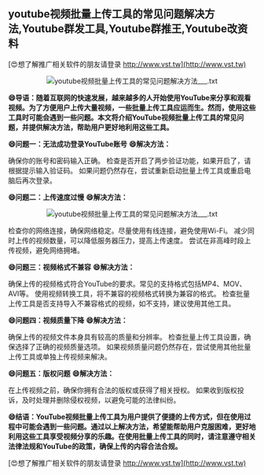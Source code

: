 ## **youtube视频批量上传工具的常见问题解决方法,Youtube群发工具,Youtube群推王,Youtube改资料**

[😍想了解推广相关软件的朋友请登录 http://www.vst.tw](http://www.vst.tw)

 <center><img src="https://vst.tw/MP4/tuiguang/png/0.png" alt="youtube视频批量上传工具的常见问题解决方法___.txt"></center>

**😄导语：随着互联网的快速发展，越来越多的人开始使用YouTube来分享和观看视频。为了方便用户上传大量视频，一些批量上传工具应运而生。然而，使用这些工具时可能会遇到一些问题。本文将介绍YouTube视频批量上传工具的常见问题，并提供解决方法，帮助用户更好地利用这些工具。**

**😄问题一：无法成功登录YouTube账号**
**😄解决方法：**

确保你的账号和密码输入正确。
检查是否开启了两步验证功能，如果开启了，请根据提示输入验证码。
如果问题仍然存在，尝试重新启动批量上传工具或重启电脑后再次登录。

**😄问题二：上传速度过慢**
**😄解决方法：**

 <center><img src="https://vst.tw/MP4/tuiguang/png/8.png" alt="youtube视频批量上传工具的常见问题解决方法___.txt"></center>

检查你的网络连接，确保网络稳定。尽量使用有线连接，避免使用Wi-Fi。
减少同时上传的视频数量，可以降低服务器压力，提高上传速度。
尝试在非高峰时段上传视频，避免网络拥堵。

**😄问题三：视频格式不兼容**
**😄解决方法：**

确保上传的视频格式符合YouTube的要求。常见的支持格式包括MP4、MOV、AVI等。
使用视频转换工具，将不兼容的视频格式转换为兼容的格式。
检查批量上传工具是否支持导入不兼容格式的视频，如不支持，建议使用其他工具。

**😄问题四：视频质量下降**
**😄解决方法：**

确保上传的视频文件本身具有较高的质量和分辨率。
检查批量上传工具设置，确保选择了正确的视频质量选项。
如果视频质量问题仍然存在，尝试使用其他批量上传工具或单独上传视频来解决。

**😄问题五：版权问题**
**😄解决方法：**

在上传视频之前，确保你拥有合法的版权或获得了相关授权。
如果收到版权投诉，及时处理并删除侵权视频，以避免可能的法律纠纷。

**😄结语：YouTube视频批量上传工具为用户提供了便捷的上传方式，但在使用过程中可能会遇到一些问题。通过以上解决方法，希望能帮助用户克服困难，更好地利用这些工具享受视频分享的乐趣。在使用批量上传工具的同时，请注意遵守相关法律法规和YouTube的政策，确保上传的内容合法合规。**

[😍想了解推广相关软件的朋友请登录 http://www.vst.tw](http://www.vst.tw)




